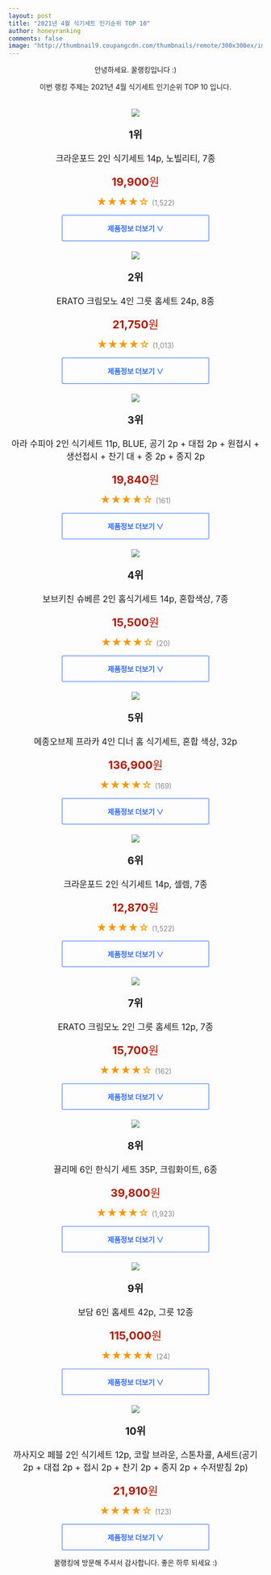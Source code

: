 ```yaml
--- 
layout: post 
title: "2021년 4월 식기세트 인기순위 TOP 10" 
author: honeyranking 
comments: false 
image: "http://thumbnail9.coupangcdn.com/thumbnails/remote/300x300ex/image/retail/images/29388608198201-d7a1514d-08d7-47e7-8ef2-167d73f6357e.jpg" 
--- 
```

<p style="text-align: center;">안녕하세요. 꿀랭킹입니다 :)</p> <p style="text-align: center;">이번 랭킹 주제는 2021년 4월 식기세트 인기순위 TOP 10 입니다.</p><center><img src="http://thumbnail9.coupangcdn.com/thumbnails/remote/300x300ex/image/retail/images/29388608198201-d7a1514d-08d7-47e7-8ef2-167d73f6357e.jpg" style="margin-top:20px" /></center> <p style="text-align: center; font-size: 20px"><b>1위</b></p> <p style="text-align: center; font-size: 17px">크라운포드 2인 식기세트 14p, 노빌리티, 7종</p> <p style="text-align: center;"><span style="color: #b61800; font-size: 22px;"><b>19,900</b>원</span></p> <p style="text-align: center;"><span style="color: #ff9600; font-size: 20px;">★★★★☆ </span><span style="color: #878787;">(1,522)</span></p> <center><a href="https://coupa.ng/bYHkzn"> <div style="font-size: 14px; display: inline-block; padding: 15px 90px; color: #346aff; border-radius: 2px; border: 1px solid #346aff; cursor: pointer;"><b>제품정보 더보기 &or;</b></div> </a></center><center><img src="http://thumbnail6.coupangcdn.com/thumbnails/remote/300x300ex/image/retail/images/178362216681969-df7078a8-3f25-486b-85ac-2af60e788d22.jpg" style="margin-top:20px" /></center> <p style="text-align: center; font-size: 20px"><b>2위</b></p> <p style="text-align: center; font-size: 17px">ERATO 크림모노 4인 그릇 홈세트 24p, 8종</p> <p style="text-align: center;"><span style="color: #b61800; font-size: 22px;"><b>21,750</b>원</span></p> <p style="text-align: center;"><span style="color: #ff9600; font-size: 20px;">★★★★☆ </span><span style="color: #878787;">(1,013)</span></p> <center><a href="https://coupa.ng/bYHkzo"> <div style="font-size: 14px; display: inline-block; padding: 15px 90px; color: #346aff; border-radius: 2px; border: 1px solid #346aff; cursor: pointer;"><b>제품정보 더보기 &or;</b></div> </a></center><center><img src="http://thumbnail7.coupangcdn.com/thumbnails/remote/300x300ex/image/retail/images/235911182752313-c48685d3-2f46-40f5-a150-60a96307e31e.jpg" style="margin-top:20px" /></center> <p style="text-align: center; font-size: 20px"><b>3위</b></p> <p style="text-align: center; font-size: 17px">아라 수피아 2인 식기세트 11p, BLUE, 공기 2p + 대접 2p + 원접시 + 생선접시 + 찬기 대 + 중 2p + 종지 2p</p> <p style="text-align: center;"><span style="color: #b61800; font-size: 22px;"><b>19,840</b>원</span></p> <p style="text-align: center;"><span style="color: #ff9600; font-size: 20px;">★★★★☆ </span><span style="color: #878787;">(161)</span></p> <center><a href="https://coupa.ng/bYHkzp"> <div style="font-size: 14px; display: inline-block; padding: 15px 90px; color: #346aff; border-radius: 2px; border: 1px solid #346aff; cursor: pointer;"><b>제품정보 더보기 &or;</b></div> </a></center><center><img src="http://thumbnail6.coupangcdn.com/thumbnails/remote/300x300ex/image/rs_quotation_api/jbgxa3dd/83c66e6537844a5bb0668cf33d88d5be.jpg" style="margin-top:20px" /></center> <p style="text-align: center; font-size: 20px"><b>4위</b></p> <p style="text-align: center; font-size: 17px">보브키친 슈베른 2인 홈식기세트 14p, 혼합색상, 7종</p> <p style="text-align: center;"><span style="color: #b61800; font-size: 22px;"><b>15,500</b>원</span></p> <p style="text-align: center;"><span style="color: #ff9600; font-size: 20px;">★★★★☆ </span><span style="color: #878787;">(20)</span></p> <center><a href="https://coupa.ng/bYHkzt"> <div style="font-size: 14px; display: inline-block; padding: 15px 90px; color: #346aff; border-radius: 2px; border: 1px solid #346aff; cursor: pointer;"><b>제품정보 더보기 &or;</b></div> </a></center><center><img src="http://thumbnail10.coupangcdn.com/thumbnails/remote/300x300ex/image/retail/images/2251334775007-a2ebfda7-ad21-48e2-a4eb-6d0dc37bec2f.jpg" style="margin-top:20px" /></center> <p style="text-align: center; font-size: 20px"><b>5위</b></p> <p style="text-align: center; font-size: 17px">메종오브제 프라카 4인 디너 홈 식기세트, 혼합 색상, 32p</p> <p style="text-align: center;"><span style="color: #b61800; font-size: 22px;"><b>136,900</b>원</span></p> <p style="text-align: center;"><span style="color: #ff9600; font-size: 20px;">★★★★☆ </span><span style="color: #878787;">(169)</span></p> <center><a href="https://coupa.ng/bYHkzx"> <div style="font-size: 14px; display: inline-block; padding: 15px 90px; color: #346aff; border-radius: 2px; border: 1px solid #346aff; cursor: pointer;"><b>제품정보 더보기 &or;</b></div> </a></center><center><img src="http://thumbnail7.coupangcdn.com/thumbnails/remote/300x300ex/image/retail/images/7854283583686-fe88f4a6-8e3c-4c16-bab1-f04fb2b036c4.jpg" style="margin-top:20px" /></center> <p style="text-align: center; font-size: 20px"><b>6위</b></p> <p style="text-align: center; font-size: 17px">크라운포드 2인 식기세트 14p, 셀렘, 7종</p> <p style="text-align: center;"><span style="color: #b61800; font-size: 22px;"><b>12,870</b>원</span></p> <p style="text-align: center;"><span style="color: #ff9600; font-size: 20px;">★★★★☆ </span><span style="color: #878787;">(1,522)</span></p> <center><a href="https://coupa.ng/bYHkzA"> <div style="font-size: 14px; display: inline-block; padding: 15px 90px; color: #346aff; border-radius: 2px; border: 1px solid #346aff; cursor: pointer;"><b>제품정보 더보기 &or;</b></div> </a></center><center><img src="http://thumbnail6.coupangcdn.com/thumbnails/remote/300x300ex/image/retail/images/5190285351228-2e053490-e698-46bd-94be-c648d4ec6fd8.jpg" style="margin-top:20px" /></center> <p style="text-align: center; font-size: 20px"><b>7위</b></p> <p style="text-align: center; font-size: 17px">ERATO 크림모노 2인 그릇 홈세트 12p, 7종</p> <p style="text-align: center;"><span style="color: #b61800; font-size: 22px;"><b>15,700</b>원</span></p> <p style="text-align: center;"><span style="color: #ff9600; font-size: 20px;">★★★★☆ </span><span style="color: #878787;">(162)</span></p> <center><a href="https://coupa.ng/bYHkzE"> <div style="font-size: 14px; display: inline-block; padding: 15px 90px; color: #346aff; border-radius: 2px; border: 1px solid #346aff; cursor: pointer;"><b>제품정보 더보기 &or;</b></div> </a></center><center><img src="http://thumbnail7.coupangcdn.com/thumbnails/remote/300x300ex/image/retail/images/349563731634876-69e56d3c-835e-49a3-87d5-95db7285ac8f.jpg" style="margin-top:20px" /></center> <p style="text-align: center; font-size: 20px"><b>8위</b></p> <p style="text-align: center; font-size: 17px">끌리메 6인 한식기 세트 35P, 크림화이트, 6종</p> <p style="text-align: center;"><span style="color: #b61800; font-size: 22px;"><b>39,800</b>원</span></p> <p style="text-align: center;"><span style="color: #ff9600; font-size: 20px;">★★★★☆ </span><span style="color: #878787;">(1,923)</span></p> <center><a href="https://coupa.ng/bYHkzF"> <div style="font-size: 14px; display: inline-block; padding: 15px 90px; color: #346aff; border-radius: 2px; border: 1px solid #346aff; cursor: pointer;"><b>제품정보 더보기 &or;</b></div> </a></center><center><img src="http://thumbnail10.coupangcdn.com/thumbnails/remote/300x300ex/image/retail/images/2020/08/19/11/2/3d566e1d-1eef-4f6a-a6fb-3e2740754622.jpg" style="margin-top:20px" /></center> <p style="text-align: center; font-size: 20px"><b>9위</b></p> <p style="text-align: center; font-size: 17px">보담 6인 홈세트 42p, 그릇 12종</p> <p style="text-align: center;"><span style="color: #b61800; font-size: 22px;"><b>115,000</b>원</span></p> <p style="text-align: center;"><span style="color: #ff9600; font-size: 20px;">★★★★★ </span><span style="color: #878787;">(24)</span></p> <center><a href="https://coupa.ng/bYHkzK"> <div style="font-size: 14px; display: inline-block; padding: 15px 90px; color: #346aff; border-radius: 2px; border: 1px solid #346aff; cursor: pointer;"><b>제품정보 더보기 &or;</b></div> </a></center><center><img src="http://thumbnail9.coupangcdn.com/thumbnails/remote/300x300ex/image/retail/images/2020/05/18/22/7/76361091-985e-4c4a-b44e-f8bfa8ee90ce.jpg" style="margin-top:20px" /></center> <p style="text-align: center; font-size: 20px"><b>10위</b></p> <p style="text-align: center; font-size: 17px">까사지오 페블 2인 식기세트 12p, 코랄 브라운, 스톤차콜, A세트(공기 2p + 대접 2p + 접시 2p + 찬기 2p + 종지 2p + 수저받침 2p)</p> <p style="text-align: center;"><span style="color: #b61800; font-size: 22px;"><b>21,910</b>원</span></p> <p style="text-align: center;"><span style="color: #ff9600; font-size: 20px;">★★★★☆ </span><span style="color: #878787;">(123)</span></p> <center><a href="https://coupa.ng/bYHkzN"> <div style="font-size: 14px; display: inline-block; padding: 15px 90px; color: #346aff; border-radius: 2px; border: 1px solid #346aff; cursor: pointer;"><b>제품정보 더보기 &or;</b></div> </a></center> <p style="text-align: center;">꿀랭킹에 방문해 주셔서 감사합니다. 좋은 하루 되세요 :)</p>
